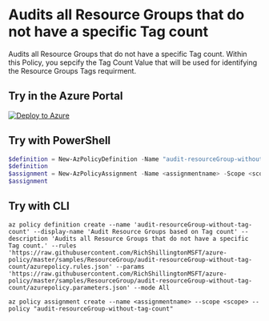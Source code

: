 # Audits all Resource Groups that do not have a specific Tag count

Audits all Resource Groups that do not have a specific Tag count.
Within this Policy, you sepcify the Tag Count Value that will be used for identifying the Resource Groups Tags requirment.

## Try in the Azure Portal

[![Deploy to Azure](http://azuredeploy.net/deploybutton.png)](https://portal.azure.com/#blade/Microsoft_Azure_Policy/CreatePolicyDefinitionBlade/uri/https%3A%2F%2Fraw.githubusercontent.com%2FRichShillingtonMSFT%2Fazure-policy%2Fmaster%2Fsamples%2FResourceGroup%2Faudit-resourceGroup-without-tag-count%2Fazurepolicy.json)

## Try with PowerShell

````powershell
$definition = New-AzPolicyDefinition -Name "audit-resourceGroup-without-tag-count" -DisplayName "Audit Resource Groups based on Tag count" -description "Audits all Resource Groups that do not have a specific Tag count." -Policy 'https://raw.githubusercontent.com/RichShillingtonMSFT/azure-policy/master/samples/ResourceGroup/audit-resourceGroup-without-tag-count/azurepolicy.rules.json' -Parameter 'https://raw.githubusercontent.com/RichShillingtonMSFT/azure-policy/master/samples/ResourceGroup/audit-resourceGroup-without-tag-count/azurepolicy.parameters.json' -Mode All
$definition
$assignment = New-AzPolicyAssignment -Name <assignmentname> -Scope <scope> -tagName <tagName> -tagValue <tagValue> -PolicyDefinition $definition
$assignment 
````

## Try with CLI

````cli
az policy definition create --name 'audit-resourceGroup-without-tag-count' --display-name 'Audit Resource Groups based on Tag count' --description 'Audits all Resource Groups that do not have a specific Tag count.' --rules 'https://raw.githubusercontent.com/RichShillingtonMSFT/azure-policy/master/samples/ResourceGroup/audit-resourceGroup-without-tag-count/azurepolicy.rules.json' --params 'https://raw.githubusercontent.com/RichShillingtonMSFT/azure-policy/master/samples/ResourceGroup/audit-resourceGroup-without-tag-count/azurepolicy.parameters.json' --mode All

az policy assignment create --name <assignmentname> --scope <scope> --policy "audit-resourceGroup-without-tag-count" 
````